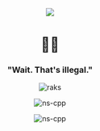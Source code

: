 <p align="center">
  <img src="https://i.hizliresim.com/pzaap00.gif" />
</p>


<h1 align="center">🥷🏼</h1>
<h3 align="center">"Wait. That's illegal."</h3>

<p align="center"> <img src="https://komarev.com/ghpvc/?username=ilovesrc&label=Profile%20views&color=0e75b6&style=flat" alt="raks" /> </p>
<p align="center"><img src="https://github-readme-stats.vercel.app/api/top-langs?username=ns-cpp&show_icons=true&theme=onedark&locale=en&layout=compact" alt="ns-cpp" /></p>
<p align="center"><img src="https://github-readme-streak-stats.herokuapp.com/?user=ns-cpp&theme=dark" alt="ns-cpp" /></p>
